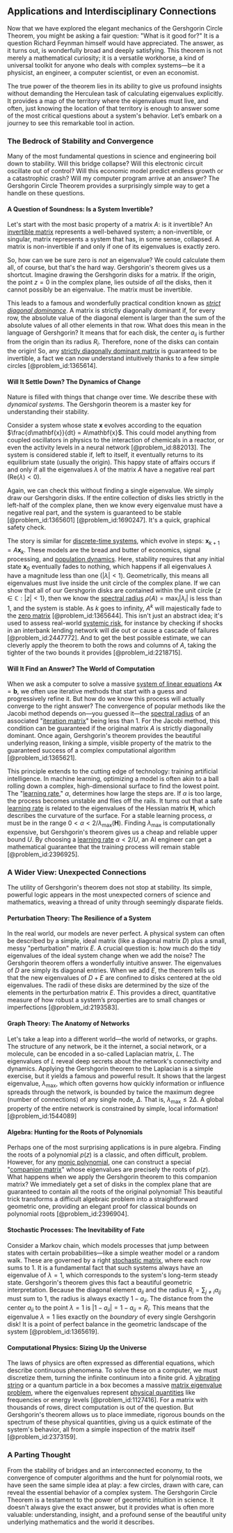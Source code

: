 ## Applications and Interdisciplinary Connections

Now that we have explored the elegant mechanics of the Gershgorin Circle Theorem, you might be asking a fair question: "What is it good for?" It is a question Richard Feynman himself would have appreciated. The answer, as it turns out, is wonderfully broad and deeply satisfying. This theorem is not merely a mathematical curiosity; it is a versatile workhorse, a kind of universal toolkit for anyone who deals with complex systems—be it a physicist, an engineer, a computer scientist, or even an economist.

The true power of the theorem lies in its ability to give us profound insights without demanding the Herculean task of calculating eigenvalues explicitly. It provides a map of the territory where the eigenvalues must live, and often, just knowing the location of that territory is enough to answer some of the most critical questions about a system's behavior. Let’s embark on a journey to see this remarkable tool in action.

### The Bedrock of Stability and Convergence

Many of the most fundamental questions in science and engineering boil down to stability. Will this bridge collapse? Will this electronic circuit oscillate out of control? Will this economic model predict endless growth or a catastrophic crash? Will my computer program arrive at an answer? The Gershgorin Circle Theorem provides a surprisingly simple way to get a handle on these questions.

#### A Question of Soundness: Is a System Invertible?

Let's start with the most basic property of a matrix $A$: is it invertible? An [invertible matrix](@article_id:141557) represents a well-behaved system; a non-invertible, or singular, matrix represents a system that has, in some sense, collapsed. A matrix is non-invertible if and only if one of its eigenvalues is exactly zero.

So, how can we be sure zero is *not* an eigenvalue? We could calculate them all, of course, but that's the hard way. Gershgorin's theorem gives us a shortcut. Imagine drawing the Gershgorin disks for a matrix. If the origin, the point $z=0$ in the complex plane, lies outside of *all* the disks, then it cannot possibly be an eigenvalue. The matrix must be invertible.

This leads to a famous and wonderfully practical condition known as *[strict diagonal dominance](@article_id:153783)*. A matrix is strictly diagonally dominant if, for every row, the absolute value of the diagonal element is larger than the sum of the absolute values of all other elements in that row. What does this mean in the language of Gershgorin? It means that for each disk, the center $a_{ii}$ is further from the origin than its radius $R_i$. Therefore, none of the disks can contain the origin! So, any [strictly diagonally dominant matrix](@article_id:197826) is guaranteed to be invertible, a fact we can now understand intuitively thanks to a few simple circles [@problem_id:1365614].

#### Will It Settle Down? The Dynamics of Change

Nature is filled with things that change over time. We describe these with *dynamical systems*. The Gershgorin theorem is a master key for understanding their stability.

Consider a system whose state $\mathbf{x}$ evolves according to the equation $\frac{d\mathbf{x}}{dt} = A\mathbf{x}$. This could model anything from coupled oscillators in physics to the interaction of chemicals in a reactor, or even the activity levels in a neural network [@problem_id:882013]. The system is considered stable if, left to itself, it eventually returns to its equilibrium state (usually the origin). This happy state of affairs occurs if and only if all the eigenvalues $\lambda$ of the matrix $A$ have a negative real part ($\text{Re}(\lambda) < 0$).

Again, we can check this without finding a single eigenvalue. We simply draw our Gershgorin disks. If the entire collection of disks lies strictly in the left-half of the complex plane, then we know every eigenvalue must have a negative real part, and the system is guaranteed to be stable [@problem_id:1365601] [@problem_id:1690247]. It's a quick, graphical safety check.

The story is similar for [discrete-time systems](@article_id:263441), which evolve in steps: $\mathbf{x}_{k+1} = A\mathbf{x}_k$. These models are the bread and butter of economics, signal processing, and [population dynamics](@article_id:135858). Here, stability requires that any initial state $\mathbf{x}_0$ eventually fades to nothing, which happens if all eigenvalues $\lambda$ have a magnitude less than one ($|\lambda| < 1$). Geometrically, this means all eigenvalues must live inside the unit circle of the complex plane. If we can show that all of our Gershgorin disks are contained within the unit circle $\{z \in \mathbb{C} : |z| < 1\}$, then we know the [spectral radius](@article_id:138490) $\rho(A) = \max_i |\lambda_i|$ is less than 1, and the system is stable. As $k$ goes to infinity, $A^k$ will majestically fade to the [zero matrix](@article_id:155342) [@problem_id:1365644]. This isn't just an abstract idea; it's used to assess real-world [systemic risk](@article_id:136203), for instance by checking if shocks in an interbank lending network will die out or cause a cascade of failures [@problem_id:2447772]. And to get the best possible estimate, we can cleverly apply the theorem to both the rows and columns of $A$, taking the tighter of the two bounds it provides [@problem_id:2218715].

#### Will It Find an Answer? The World of Computation

When we ask a computer to solve a massive [system of linear equations](@article_id:139922) $A\mathbf{x} = \mathbf{b}$, we often use iterative methods that start with a guess and progressively refine it. But how do we know this process will actually converge to the right answer? The convergence of popular methods like the Jacobi method depends on—you guessed it—the [spectral radius](@article_id:138490) of an associated "[iteration matrix](@article_id:636852)" being less than 1. For the Jacobi method, this condition can be guaranteed if the original matrix $A$ is strictly diagonally dominant. Once again, Gershgorin's theorem provides the beautiful underlying reason, linking a simple, visible property of the matrix to the guaranteed success of a complex computational algorithm [@problem_id:1365621].

This principle extends to the cutting edge of technology: training artificial intelligence. In machine learning, optimizing a model is often akin to a ball rolling down a complex, high-dimensional surface to find the lowest point. The "[learning rate](@article_id:139716)," $\alpha$, determines how large the steps are. If $\alpha$ is too large, the process becomes unstable and flies off the rails. It turns out that a safe [learning rate](@article_id:139716) is related to the eigenvalues of the Hessian matrix $\mathbf{H}$, which describes the curvature of the surface. For a stable learning process, $\alpha$ must be in the range $0 < \alpha < 2/\lambda_{\max}(\mathbf{H})$. Finding $\lambda_{\max}$ is computationally expensive, but Gershgorin's theorem gives us a cheap and reliable upper bound $U$. By choosing a [learning rate](@article_id:139716) $\alpha < 2/U$, an AI engineer can get a mathematical guarantee that the training process will remain stable [@problem_id:2396925].

### A Wider View: Unexpected Connections

The utility of Gershgorin's theorem does not stop at stability. Its simple, powerful logic appears in the most unexpected corners of science and mathematics, weaving a thread of unity through seemingly disparate fields.

#### Perturbation Theory: The Resilience of a System

In the real world, our models are never perfect. A physical system can often be described by a simple, ideal matrix (like a diagonal matrix $D$) plus a small, messy "perturbation" matrix $E$. A crucial question is: how much do the tidy eigenvalues of the ideal system change when we add the noise? The Gershgorin theorem offers a wonderfully intuitive answer. The eigenvalues of $D$ are simply its diagonal entries. When we add $E$, the theorem tells us that the new eigenvalues of $D+E$ are confined to disks centered at the old eigenvalues. The radii of these disks are determined by the size of the elements in the perturbation matrix $E$. This provides a direct, quantitative measure of how robust a system’s properties are to small changes or imperfections [@problem_id:2193583].

#### Graph Theory: The Anatomy of Networks

Let's take a leap into a different world—the world of networks, or graphs. The structure of any network, be it the internet, a social network, or a molecule, can be encoded in a so-called Laplacian matrix, $L$. The eigenvalues of $L$ reveal deep secrets about the network's connectivity and dynamics. Applying the Gershgorin theorem to the Laplacian is a simple exercise, but it yields a famous and powerful result. It shows that the largest eigenvalue, $\lambda_{\max}$, which often governs how quickly information or influence spreads through the network, is bounded by twice the maximum degree (number of connections) of any single node, $\Delta$. That is, $\lambda_{\max} \le 2\Delta$. A global property of the entire network is constrained by simple, local information! [@problem_id:1544089]

#### Algebra: Hunting for the Roots of Polynomials

Perhaps one of the most surprising applications is in pure algebra. Finding the roots of a polynomial $p(z)$ is a classic, and often difficult, problem. However, for any [monic polynomial](@article_id:151817), one can construct a special "[companion matrix](@article_id:147709)" whose eigenvalues are precisely the roots of $p(z)$. What happens when we apply the Gershgorin theorem to this companion matrix? We immediately get a set of disks in the complex plane that are guaranteed to contain all the roots of the original polynomial! This beautiful trick transforms a difficult algebraic problem into a straightforward geometric one, providing an elegant proof for classical bounds on polynomial roots [@problem_id:2396904].

#### Stochastic Processes: The Inevitability of Fate

Consider a Markov chain, which models processes that jump between states with certain probabilities—like a simple weather model or a random walk. These are governed by a right [stochastic matrix](@article_id:269128), where each row sums to 1. It is a fundamental fact that such systems always have an eigenvalue of $\lambda=1$, which corresponds to the system's long-term steady state. Gershgorin's theorem gives this fact a beautiful geometric interpretation. Because the diagonal element $a_{ii}$ and the radius $R_i = \sum_{j \neq i} a_{ij}$ must sum to 1, the radius is always exactly $1 - a_{ii}$. The distance from the center $a_{ii}$ to the point $\lambda=1$ is $|1 - a_{ii}| = 1 - a_{ii} = R_i$. This means that the eigenvalue $\lambda=1$ lies exactly on the *boundary* of every single Gershgorin disk! It is a point of perfect balance in the geometric landscape of the system [@problem_id:1365619].

#### Computational Physics: Sizing Up the Universe

The laws of physics are often expressed as differential equations, which describe continuous phenomena. To solve these on a computer, we must discretize them, turning the infinite continuum into a finite grid. A [vibrating string](@article_id:137962) or a quantum particle in a box becomes a massive [matrix eigenvalue problem](@article_id:141952), where the eigenvalues represent [physical quantities](@article_id:176901) like frequencies or energy levels [@problem_id:1127416]. For a matrix with thousands of rows, direct computation is out of the question. But Gershgorin's theorem allows us to place immediate, rigorous bounds on the spectrum of these physical quantities, giving us a quick estimate of the system's behavior, all from a simple inspection of the matrix itself [@problem_id:2373159].

### A Parting Thought

From the stability of bridges and an interconnected economy, to the convergence of computer algorithms and the hunt for polynomial roots, we have seen the same simple idea at play: a few circles, drawn with care, can reveal the essential behavior of a complex system. The Gershgorin Circle Theorem is a testament to the power of geometric intuition in science. It doesn't always give the exact answer, but it provides what is often more valuable: understanding, insight, and a profound sense of the beautiful unity underlying mathematics and the world it describes.